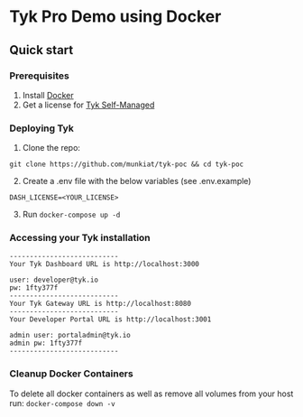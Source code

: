 # Tyk Pro Demo using Docker

## Quick start

### Prerequisites

1. Install [Docker](https://docs.docker.com/get-docker/)
2. Get a license for [Tyk Self-Managed](https://tyk.io/sign-up/) 


### Deploying Tyk

1. Clone the repo: 
```
git clone https://github.com/munkiat/tyk-poc && cd tyk-poc
```

2. Create a .env file with the below variables (see .env.example) 
```
DASH_LICENSE=<YOUR_LICENSE>
```

3. Run `docker-compose up -d`

### Accessing your Tyk installation

```
---------------------------
Your Tyk Dashboard URL is http://localhost:3000

user: developer@tyk.io
pw: 1fty377f
---------------------------
Your Tyk Gateway URL is http://localhost:8080
---------------------------
Your Developer Portal URL is http://localhost:3001

admin user: portaladmin@tyk.io
admin pw: 1fty377f
---------------------------
```

### Cleanup Docker Containers

To delete all docker containers as well as remove all volumes from your host run: `docker-compose down -v`



